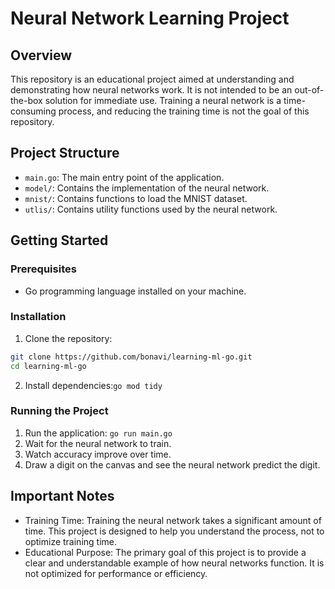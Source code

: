 # Neural Network Learning Project

## Overview

This repository is an educational project aimed at understanding and demonstrating how neural networks work. It is not intended to be an out-of-the-box solution for immediate use. Training a neural network is a time-consuming process, and reducing the training time is not the goal of this repository.

## Project Structure

- `main.go`: The main entry point of the application.
- `model/`: Contains the implementation of the neural network.
- `mnist/`: Contains functions to load the MNIST dataset.
- `utlis/`: Contains utility functions used by the neural network.

## Getting Started

### Prerequisites

- Go programming language installed on your machine.

### Installation

1. Clone the repository:
```sh
git clone https://github.com/bonavi/learning-ml-go.git
cd learning-ml-go
```

2. Install dependencies:`go mod tidy`

### Running the Project
1. Run the application:  `go run main.go`
2. Wait for the neural network to train.
3. Watch accuracy improve over time.
4. Draw a digit on the canvas and see the neural network predict the digit.
## Important Notes
- Training Time: Training the neural network takes a significant amount of time. This project is designed to help you understand the process, not to optimize training time.
- Educational Purpose: The primary goal of this project is to provide a clear and understandable example of how neural networks function. It is not optimized for performance or efficiency.
